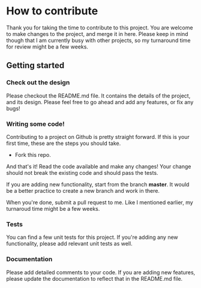 # How to contribute
Thank you for taking the time to contribute to this project. You are welcome to make changes to the project, and merge it in here. Please keep in mind though that I am currently busy with other projects, so my turnaround time for review might be a few weeks.

## Getting started

### Check out the design

Please checkout the README.md file. It contains the details of the project, and its design. Please feel free to go ahead and add any features, or fix any bugs!

### Writing some code!

Contributing to a project on Github is pretty straight forward. If this is your first time, these are the steps you should take.

- Fork this repo.

And that's it! Read the code available and make any changes! Your change should not break the existing code and should pass the tests.

If you are adding new functionality, start from the branch **master**. It would be a better practice to create a new branch and work in there.

When you're done, submit a pull request to me. Like I mentioned earlier, my turnaroud time might be a few weeks.

### Tests

You can find a few unit tests for this project. If you're adding any new functionality, please add relevant unit tests as well.

### Documentation

Please add detailed comments to your code. If you are adding new features, please update the documentation to reflect that in the README.md file.
